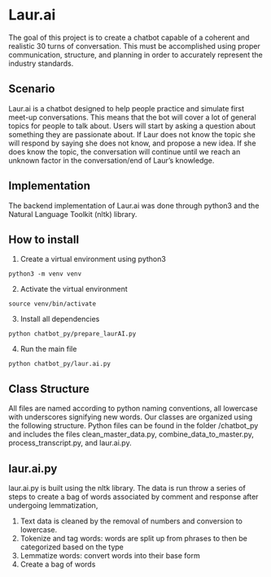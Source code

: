# Laur.ai
The goal of this project is to create a chatbot capable of a coherent and realistic 30 turns of conversation. This must be accomplished using proper communication, structure, and planning in order to accurately represent the industry standards.

## Scenario
Laur.ai is a chatbot designed to help people practice and simulate first meet-up conversations. This means that the bot will cover a lot of general topics for people to talk about. Users will start by asking a question about something they are passionate about. If Laur does not know the topic she will respond by saying she does not know, and propose a new idea. If she does know the topic, the conversation will continue until we reach an unknown factor in the conversation/end of Laur’s knowledge.

## Implementation
The backend implementation of Laur.ai was done through python3 and the Natural Language Toolkit (nltk) library.

## How to install
1. Create a virtual environment using python3
```
python3 -m venv venv
```
2. Activate the virtual environment
```
source venv/bin/activate
```
3. Install all dependencies
```
python chatbot_py/prepare_laurAI.py
```
4. Run the main file
```
python chatbot_py/laur.ai.py
```
## Class Structure
All files are named according to python naming conventions, all lowercase with underscores signifying new words. Our classes are organized using the following structure. Python files can be found in the folder /chatbot_py and includes the files clean_master_data.py, combine_data_to_master.py, process_transcript.py, and laur.ai.py. 

## laur.ai.py
laur.ai.py is built using the nltk library. The data is run throw a series of steps to create a bag of words associated by comment and response after undergoing lemmatization,
  1. Text data is cleaned by the removal of numbers and conversion to lowercase.
  2. Tokenize and tag words: words are split up from phrases to then be categorized based on the type
  3. Lemmatize words: convert words into their base form
  4. Create a bag of words
